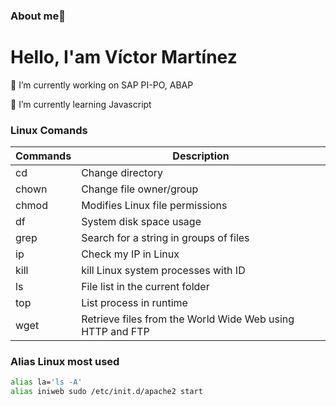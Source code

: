 ### About me👋

# Hello, I'am Víctor Martínez


🔭 I’m currently working on SAP PI-PO, ABAP 

🌱 I’m currently learning Javascript


### Linux Comands
| Commands | Description |
|----------|-------------|
| cd | Change directory |
| chown | Change file owner/group |
| chmod | Modifies Linux file permissions |
| df | System disk space usage |
| grep | Search for a string in groups of files |
| ip | Check my IP in Linux |
| kill | kill Linux system processes with ID |
| ls | File list in the current folder |
| top | List process in runtime |
| wget | Retrieve files from the World Wide Web using HTTP and FTP |


### Alias Linux most used

```bash 
alias la='ls -A'
alias iniweb sudo /etc/init.d/apache2 start
```






